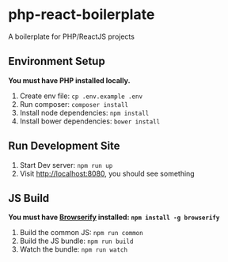 # php-react-boilerplate
A boilerplate for PHP/ReactJS projects

## Environment Setup

**You must have PHP installed locally.**

1. Create env file: `cp .env.example .env`
2. Run composer: `composer install`
3. Install node dependencies: `npm install`
4. Install bower dependencies: `bower install`

## Run Development Site

1. Start Dev server: `npm run up`
2. Visit [http://localhost:8080](http://localhost:8080), you should see something


## JS Build

**You must have [Browserify](http://browserify.org/) installed: `npm install -g browserify`**

1. Build the common JS: `npm run common`
2. Build the JS bundle: `npm run build`
3. Watch the bundle: `npm run watch`
